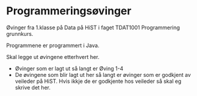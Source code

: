 ﻿# Programmeringsøvinger
Øvinger fra 1.klasse på Data på HiST i faget TDAT1001 Programmering grunnkurs.

Programmene er programmert i Java.

Skal legge ut øvingene etterhvert her.
 - Øvinger som er lagt ut så langt er Øving 1-4
 - De øvingene som blir lagt ut her så langt er øvinger som er godkjent av veileder på HiST. Hvis ikkje de er godkjente hos veileder så skal eg skrive det her.
